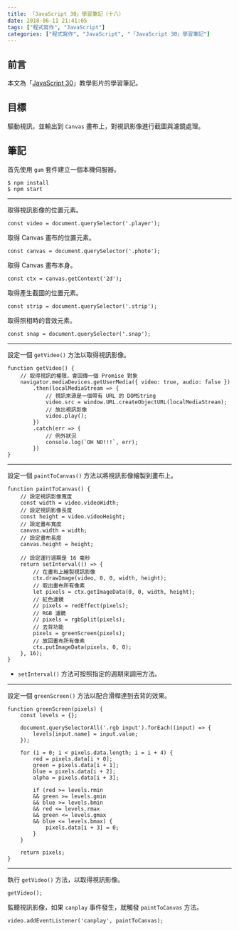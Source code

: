 ```yaml
---
title: 「JavaScript 30」學習筆記（十八）
date: 2018-06-11 21:41:05
tags: ["程式寫作", "JavaScript"]
categories: ["程式寫作", "JavaScript", "「JavaScript 30」學習筆記"]
---
```


## 前言
本文為「[JavaScript 30](https://javascript30.com/)」教學影片的學習筆記。

## 目標
驅動視訊，並輸出到 `Canvas` 畫布上，對視訊影像進行截圖與濾鏡處理。

## 筆記
首先使用 `gum` 套件建立一個本機伺服器。
```
$ npm install
$ npm start
```
---
取得視訊影像的位置元素。
```JS
const video = document.querySelector('.player');
```
取得 Canvas 畫布的位置元素。
```JS
const canvas = document.querySelector('.photo');
```
取得 Canvas 畫布本身。
```JS
const ctx = canvas.getContext('2d');
```
取得產生截圖的位置元素。
```JS
const strip = document.querySelector('.strip');
```
取得照相時的音效元素。
```JS
const snap = document.querySelector('.snap');
```
---
設定一個 `getVideo()` 方法以取得視訊影像。
```JS
function getVideo() {
    // 取得視訊的權限，會回傳一個 Promise 對象
    navigator.mediaDevices.getUserMedia({ video: true, audio: false })
        .then(localMediaStream => {
            // 視訊來源是一個帶有 URL 的 DOMString
            video.src = window.URL.createObjectURL(localMediaStream);
            // 放出視訊影像
            video.play();
        })
        .catch(err => {
            // 例外狀況
            console.log(`OH NO!!!`, err);
        })
}
```
---
設定一個 `paintToCanvas()` 方法以將視訊影像繪製到畫布上。
```JS
function paintToCanvas() {
    // 設定視訊影像寬度
    const width = video.videoWidth;
    // 設定視訊影像長度
    const height = video.videoHeight;
    // 設定畫布寬度
    canvas.width = width;
    // 設定畫布長度
    canvas.height = height;

    // 設定運行週期是 16 毫秒
    return setInterval(() => {
        // 在畫布上繪製視訊影像
        ctx.drawImage(video, 0, 0, width, height);
        // 取出畫布所有像素
        let pixels = ctx.getImageData(0, 0, width, height);
        // 紅色濾鏡
        // pixels = redEffect(pixels);
        // RGB 濾鏡
        // pixels = rgbSplit(pixels);
        // 去背功能
        pixels = greenScreen(pixels);
        // 放回畫布所有像素
        ctx.putImageData(pixels, 0, 0);
    }, 16);
}
```
- `setInterval()` 方法可按照指定的週期來調用方法。
---
設定一個 `greenScreen()` 方法以配合滑桿達到去背的效果。
```JS
function greenScreen(pixels) {
    const levels = {};

    document.querySelectorAll('.rgb input').forEach((input) => {
        levels[input.name] = input.value;
    });

    for (i = 0; i < pixels.data.length; i = i + 4) {
        red = pixels.data[i + 0];
        green = pixels.data[i + 1];
        blue = pixels.data[i + 2];
        alpha = pixels.data[i + 3];

        if (red >= levels.rmin
        && green >= levels.gmin
        && blue >= levels.bmin
        && red <= levels.rmax
        && green <= levels.gmax
        && blue <= levels.bmax) {
            pixels.data[i + 3] = 0;
        }
    }

    return pixels;
}
```
---
執行 `getVideo()` 方法，以取得視訊影像。
```JS
getVideo();
```
監聽視訊影像，如果 `canplay` 事件發生，就觸發 `paintToCanvas` 方法。
```JS
video.addEventListener('canplay', paintToCanvas);
```